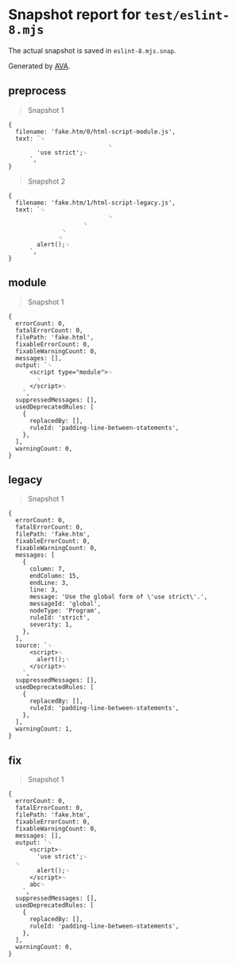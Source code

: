 # Snapshot report for `test/eslint-8.mjs`

The actual snapshot is saved in `eslint-8.mjs.snap`.

Generated by [AVA](https://avajs.dev).

## preprocess

> Snapshot 1

    {
      filename: 'fake.htm/0/html-script-module.js',
      text: `␊
                                ␊
            'use strict';␊
          `,
    }

> Snapshot 2

    {
      filename: 'fake.htm/1/html-script-legacy.js',
      text: `␊
                                ␊
                         ␊
                   ␊
                  ␊
            alert();␊
          `,
    }

## module

> Snapshot 1

    {
      errorCount: 0,
      fatalErrorCount: 0,
      filePath: 'fake.html',
      fixableErrorCount: 0,
      fixableWarningCount: 0,
      messages: [],
      output: `␊
          <script type="module">␊
            ␊
          </script>␊
        `,
      suppressedMessages: [],
      usedDeprecatedRules: [
        {
          replacedBy: [],
          ruleId: 'padding-line-between-statements',
        },
      ],
      warningCount: 0,
    }

## legacy

> Snapshot 1

    {
      errorCount: 0,
      fatalErrorCount: 0,
      filePath: 'fake.htm',
      fixableErrorCount: 0,
      fixableWarningCount: 0,
      messages: [
        {
          column: 7,
          endColumn: 15,
          endLine: 3,
          line: 3,
          message: 'Use the global form of \'use strict\'.',
          messageId: 'global',
          nodeType: 'Program',
          ruleId: 'strict',
          severity: 1,
        },
      ],
      source: `␊
          <script>␊
            alert();␊
          </script>␊
        `,
      suppressedMessages: [],
      usedDeprecatedRules: [
        {
          replacedBy: [],
          ruleId: 'padding-line-between-statements',
        },
      ],
      warningCount: 1,
    }

## fix

> Snapshot 1

    {
      errorCount: 0,
      fatalErrorCount: 0,
      filePath: 'fake.htm',
      fixableErrorCount: 0,
      fixableWarningCount: 0,
      messages: [],
      output: `␊
          <script>␊
            'use strict';␊
      ␊
            alert();␊
          </script>␊
          abc␊
        `,
      suppressedMessages: [],
      usedDeprecatedRules: [
        {
          replacedBy: [],
          ruleId: 'padding-line-between-statements',
        },
      ],
      warningCount: 0,
    }
